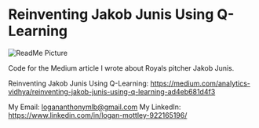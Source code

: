 # Reinventing Jakob Junis Using Q-Learning

![ReadMe Picture](https://user-images.githubusercontent.com/53837993/87386607-c4a10380-c555-11ea-8dcb-7c490b180da8.jpg)

Code for the Medium article I wrote about Royals pitcher Jakob Junis.

Reinventing Jakob Junis Using Q-Learning: https://medium.com/analytics-vidhya/reinventing-jakob-junis-using-q-learning-ad4eb681d4f3


My Email: logananthonymlb@gmail.com
My LinkedIn: https://www.linkedin.com/in/logan-mottley-922165196/
